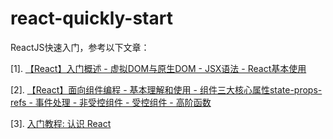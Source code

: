 # react-quickly-start
ReactJS快速入门，参考以下文章：

[1]. [【React】入门概述 - 虚拟DOM与原生DOM - JSX语法 - React基本使用](https://juejin.cn/post/7015185218638184462)

[2]. [【React】面向组件编程 - 基本理解和使用 - 组件三大核心属性state-props-refs - 事件处理 - 非受控组件 - 受控组件 - 高阶函数](https://juejin.cn/post/7015402441298411533)

[3]. [入门教程: 认识 React](https://zh-hans.reactjs.org/tutorial/tutorial.html)